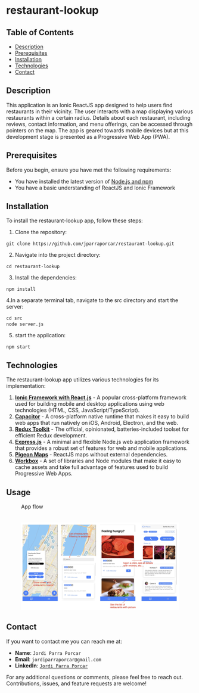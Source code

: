 # restaurant-lookup

## Table of Contents
- [Description](#description)
- [Prerequisites](#prerequisites)
- [Installation](#installation)
- [Technologies](#technologies)
- [Contact](#contact)

## Description

This application is an Ionic ReactJS app designed to help users find restaurants in their vicinity. The user interacts with a map displaying various restaurants within a certain radius. Details about each restaurant, including reviews, contact information, and menu offerings, can be accessed through pointers on the map. The app is geared towards mobile devices but at this development stage is presented as a Progressive Web App (PWA).

## Prerequisites

Before you begin, ensure you have met the following requirements:
- You have installed the latest version of [Node.js and npm](https://nodejs.org/)
- You have a basic understanding of ReactJS and Ionic Framework

## Installation

To install the restaurant-lookup app, follow these steps:

1. Clone the repository:
```
git clone https://github.com/jparraporcar/restaurant-lookup.git
```
2. Navigate into the project directory:
```
cd restaurant-lookup
```

3. Install the dependencies:
```
npm install
```
4.In a separate terminal tab, navigate to the src directory and start the server:

```
cd src
node server.js
```

5. start the application:
```
npm start
```

## Technologies

The restaurant-lookup app utilizes various technologies for its implementation:

1. **[Ionic Framework with React.js](https://ionicframework.com/react)** - A popular cross-platform framework used for building mobile and desktop applications using web technologies (HTML, CSS, JavaScript/TypeScript).
2. **[Capacitor](https://capacitorjs.com/)** - A cross-platform native runtime that makes it easy to build web apps that run natively on iOS, Android, Electron, and the web.
3. **[Redux Toolkit](https://redux-toolkit.js.org/)** - The official, opinionated, batteries-included toolset for efficient Redux development.
4. **[Express.js](https://expressjs.com/)** - A minimal and flexible Node.js web application framework that provides a robust set of features for web and mobile applications.
5. **[Pigeon Maps](https://pigeon-maps.js.org/)** - ReactJS maps without external dependencies.
6. **[Workbox](https://developers.google.com/web/tools/workbox)** - A set of libraries and Node modules that make it easy to cache assets and take full advantage of features used to build Progressive Web Apps.

## Usage

<figure>
  <figcaption>App flow</figcaption>
  <br />
  <br />
  <img src="./screenshots/diagram.jpg" alt="App flow">
</figure>

## Contact

If you want to contact me you can reach me at:

- **Name**: `Jordi Parra Porcar`
- **Email**: `jordiparraporcar@gmail.com`
- **LinkedIn**: [`Jordi Parra Porcar`](https://www.linkedin.com/in/jordiparraporcar/)

For any additional questions or comments, please feel free to reach out. Contributions, issues, and feature requests are welcome!





